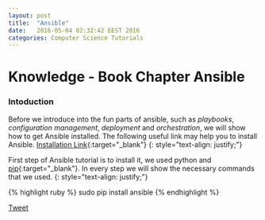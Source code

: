 ```yaml
---
layout: post
title:  "Ansible"
date:   2016-05-04 02:32:42 EEST 2016
categories: Computer Science Tutorials
---
```

# Knowledge - Book Chapter Ansible

### Intoduction

Before we introduce into the fun parts of ansible, such as _playbooks_,
_configuration management_, _deployment_ and _orchestration_, we will show how to
get Ansible installed. The following useful link may help you to install Ansible. [Installation Link](http://docs.ansible.com/ansible/intro_installation.html){:target="_blank"}
{: style="text-align: justify;"}

First step of Ansible tutorial is to install it, we used python and [pip](https://pip.pypa.io/en/stable/){:target="_blank"}. In every step we will show the
necessary commands that we used.
{: style="text-align: justify;"}

{% highlight ruby %}
sudo pip install ansible
{% endhighlight %}



<div class="social_button">
<a href="https://twitter.com/share" class="twitter-share-button" data-via="nick_bompetsis" data-size="large" data-dnt="true">Tweet</a>
</div>

<script>!function(d,s,id){var js,fjs=d.getElementsByTagName(s)[0],p=/^http:/.test(d.location)?'http':'https';if(!d.getElementById(id)){js=d.createElement(s);js.id=id;js.src=p+'://platform.twitter.com/widgets.js';fjs.parentNode.insertBefore(js,fjs);}}(document, 'script', 'twitter-wjs');</script>
